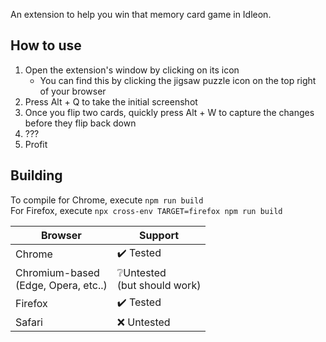 An extension to help you win that memory card game in Idleon.

## How to use
1. Open the extension's window by clicking on its icon
    * You can find this by clicking the jigsaw puzzle icon on the top right of your browser
2. Press Alt + Q to take the initial screenshot
3. Once you flip two cards, quickly press Alt + W to capture the changes before they flip back down
4. ???
5. Profit


## Building
To compile for Chrome, execute `npm run build`  
For Firefox, execute `npx cross-env TARGET=firefox npm run build`


<table>
  <thead>
    <tr>
      <th>Browser</th>
      <th>Support</th>
    </tr>
  </thead>
  <tbody>
    <tr>
      <td>Chrome</td>
      <td>✔️ Tested</td>
    </tr>
    <tr>
      <td rowspan=2>Chromium-based<br>(Edge, Opera, etc..)</td>
      <td rowspan=2>❔Untested<br>(but should work)</td>
    </tr>
    <tr>
    </tr>
    <tr>
      <td>Firefox</td>
      <td>✔️ Tested</td>
    </tr>
    <tr>
      <td>Safari</td>
      <td>❌ Untested</td>
    </tr>
  </tbody>
</table>